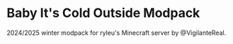 # Baby It's Cold Outside Modpack

2024/2025 winter modpack for ryleu's Minecraft server by @VigilanteReal.
